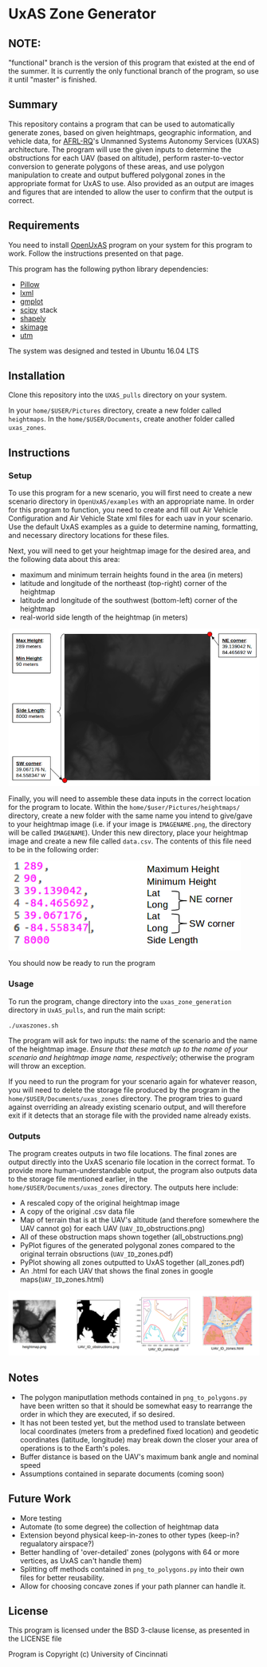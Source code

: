 # UxAS Zone Generator

## NOTE:

"functional" branch is the version of this program that existed at the end of the summer. It is currently the only functional branch of the program, so use it until "master" is finished.

## Summary

This repository contains a program that can be used to automatically generate zones, based on given heightmaps, geographic information, and vehicle data, for [AFRL-RQ](http://www.wpafb.af.mil/afrl/rq/)'s Unmanned Systems Autonomy Services (UXAS) architecture. The program will use the given inputs to determine the obstructions for each UAV (based on altitude), perform raster-to-vector conversion to generate polygons of these areas, and use polygon manipulation to create and output buffered polygonal zones in the appropriate format for UxAS to use.  Also provided as an output are images and figures that are intended to allow the user to confirm that the output is correct.

## Requirements

You need to install [OpenUxAS](https://github.com/afrl-rq/OpenUxAS) program on your system for this program to work. Follow the instructions presented on that page.

This program has the following python library dependencies:
  * [Pillow](http://pillow.readthedocs.io/en/3.0.x/index.html)
  * [lxml](http://lxml.de/)
  * [gmplot](https://github.com/eli-s-goldberg/gmplot)
  * [scipy](https://scipy.org/index.html) stack
  * [shapely](https://pypi.python.org/pypi/Shapely)
  * [skimage](http://scikit-image.org/)
  * [utm](https://pypi.python.org/pypi/utm)
  
The system was designed and tested in Ubuntu 16.04 LTS

## Installation

Clone this repository into the `UXAS_pulls` directory on your system.

In your `home/$USER/Pictures` directory, create a new folder called `heightmaps`. In the `home/$USER/Documents`, create another folder called `uxas_zones`.

## Instructions

### Setup

To use this program for a new scenario, you will first need to create a new scenario directory in `OpenUxAS/examples` with an appropriate name. In order for this program to function, you need to create and fill out Air Vehicle Configuration and Air Vehicle State xml files for each uav in your scenario. Use the default UxAS examples as a guide to determine naming, formatting, and necessary directory locations for these files.

Next, you will need to get your heightmap image for the desired area, and the following data about this area: 
  * maximum and minimum terrain heights found in the area (in meters)
  * latitude and longitude of the northeast (top-right) corner of the heightmap
  * latitude and longitude of the southwest (bottom-left) corner of the heightmap
  * real-world side length of the heightmap (in meters)
  
![alt text](/doc/image_data.png "Required Image Data")

Finally, you will need to assemble these data inputs in the correct location for the program to locate. Within the `home/$user/Pictures/heightmaps/` directory, create a new folder with the same name you intend to give/gave to your heightmap image (i.e. if your image is `IMAGENAME.png`, the directory will be called `IMAGENAME`). Under this new directory, place your heightmap image and create a new file called `data.csv`. The contents of this file need to be in the following order:

![alt text](/doc/data_csv.png ".csv File Format")

You should now be ready to run the program

### Usage

To run the program, change directory into the `uxas_zone_generation` directory in `UxAS_pulls`, and run the main script:

```
./uxaszones.sh
```

The program will ask for two inputs: the name of the scenario and the name of the heightmap image. *_Ensure that these match up to the name of your scenario and heightmap image name, respectively_*; otherwise the program will throw an exception.

If you need to run the program for your scenario again for whatever reason, you will need to delete the storage file produced by the program in the `home/$USER/Documents/uxas_zones` directory. The program tries to guard against overriding an already existing scenario output, and will therefore exit if it detects that an storage file with the provided name already exists. 

### Outputs

The program creates outputs in two file locations. The final zones are output directly into the UxAS scenario file location in the correct format. To provide more human-understandable output, the program also outputs data to the storage file mentioned earlier, in the `home/$USER/Documents/uxas_zones` directory. The outputs here include:

  * A rescaled copy of the original heightmap image
  * A copy of the original .csv data file
  * Map of terrain that is at the UAV's altitude (and therefore somewhere the UAV cannot go) for each UAV (`UAV_ID`_obstructions.png)
  * All of these obstruction maps shown together (all_obstructions.png)
  * PyPlot figures of the generated polygonal zones compared to the original terrain obsructions (`UAV_ID`_zones.pdf)
  * PyPlot showing all zones outputted to UxAS together (all_zones.pdf)
  * An .html for each UAV that shows the final zones in google maps(`UAV_ID`_zones.html)
  
![alt text](/doc/outputs.png "Program Outputs")
  
## Notes

  * The polygon maniputlation methods contained in `png_to_polygons.py` have been written so that it should be somewhat easy to rearrange the order in which they are executed, if so desired.
  * It has not been tested yet, but the method used to translate between local coordinates (meters from a predefined fixed location) and geodetic coordinates (latitude, longitude) may break down the closer your area of operations is to the Earth's poles.
  * Buffer distance is based on the UAV's maximum bank angle and nominal speed
  * Assumptions contained in separate documents (coming soon)

## Future Work

  * More testing
  * Automate (to some degree) the collection of heightmap data
  * Extension beyond physical keep-in-zones to other types (keep-in? regualatory airspace?)
  * Better handling of 'over-detailed' zones (polygons with 64 or more vertices, as UxAS can't handle them)
  * Splitting off methods contained in `png_to_polygons.py` into their own files for better reusability.
  * Allow for choosing concave zones if your path planner can handle it.

## License

This program is licensed under the BSD 3-clause license, as presented in the LICENSE file

Program is Copyright (c) University of Cincinnati
